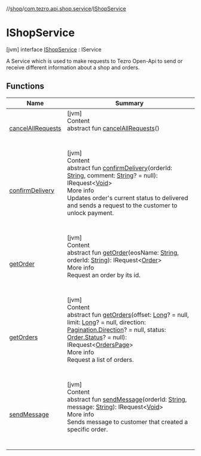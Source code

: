 //[shop](../../../index.md)/[com.tezro.api.shop.service](../index.md)/[IShopService](index.md)



# IShopService  
 [jvm] interface [IShopService](index.md) : IService

A Service which is used to make requests to Tezro Open-Api to send or receive different information about a shop and orders.

   


## Functions  
  
|  Name |  Summary | 
|---|---|
| <a name="com.tezro.api.core.service.core/IService/cancelAllRequests/#/PointingToDeclaration/"></a>[cancelAllRequests](index.md#-1668778940%2FFunctions%2F823390186)| <a name="com.tezro.api.core.service.core/IService/cancelAllRequests/#/PointingToDeclaration/"></a>[jvm]  <br>Content  <br>abstract fun [cancelAllRequests](index.md#-1668778940%2FFunctions%2F823390186)()  <br><br><br>|
| <a name="com.tezro.api.shop.service/IShopService/confirmDelivery/#kotlin.String#kotlin.String?/PointingToDeclaration/"></a>[confirmDelivery](confirm-delivery.md)| <a name="com.tezro.api.shop.service/IShopService/confirmDelivery/#kotlin.String#kotlin.String?/PointingToDeclaration/"></a>[jvm]  <br>Content  <br>abstract fun [confirmDelivery](confirm-delivery.md)(orderId: [String](https://kotlinlang.org/api/latest/jvm/stdlib/kotlin/-string/index.html), comment: [String](https://kotlinlang.org/api/latest/jvm/stdlib/kotlin/-string/index.html)? = null): IRequest<[Void](https://docs.oracle.com/javase/8/docs/api/java/lang/Void.html)>  <br>More info  <br>Updates order's current status to delivered and sends a request to the customer to unlock payment.  <br><br><br>|
| <a name="com.tezro.api.shop.service/IShopService/getOrder/#kotlin.String#kotlin.String/PointingToDeclaration/"></a>[getOrder](get-order.md)| <a name="com.tezro.api.shop.service/IShopService/getOrder/#kotlin.String#kotlin.String/PointingToDeclaration/"></a>[jvm]  <br>Content  <br>abstract fun [getOrder](get-order.md)(eosName: [String](https://kotlinlang.org/api/latest/jvm/stdlib/kotlin/-string/index.html), orderId: [String](https://kotlinlang.org/api/latest/jvm/stdlib/kotlin/-string/index.html)): IRequest<[Order](../../com.tezro.api.shop.model.orders/-order/index.md)>  <br>More info  <br>Request an order by its id.  <br><br><br>|
| <a name="com.tezro.api.shop.service/IShopService/getOrders/#kotlin.Long?#kotlin.Long?#com.tezro.api.shop.model.Pagination.Direction?#com.tezro.api.shop.model.orders.Order.Status?/PointingToDeclaration/"></a>[getOrders](get-orders.md)| <a name="com.tezro.api.shop.service/IShopService/getOrders/#kotlin.Long?#kotlin.Long?#com.tezro.api.shop.model.Pagination.Direction?#com.tezro.api.shop.model.orders.Order.Status?/PointingToDeclaration/"></a>[jvm]  <br>Content  <br>abstract fun [getOrders](get-orders.md)(offset: [Long](https://kotlinlang.org/api/latest/jvm/stdlib/kotlin/-long/index.html)? = null, limit: [Long](https://kotlinlang.org/api/latest/jvm/stdlib/kotlin/-long/index.html)? = null, direction: [Pagination.Direction](../../com.tezro.api.shop.model/-pagination/-direction/index.md)? = null, status: [Order.Status](../../com.tezro.api.shop.model.orders/-order/-status/index.md)? = null): IRequest<[OrdersPage](../../com.tezro.api.shop.model.orders/-orders-page/index.md)>  <br>More info  <br>Request a list of orders.  <br><br><br>|
| <a name="com.tezro.api.shop.service/IShopService/sendMessage/#kotlin.String#kotlin.String/PointingToDeclaration/"></a>[sendMessage](send-message.md)| <a name="com.tezro.api.shop.service/IShopService/sendMessage/#kotlin.String#kotlin.String/PointingToDeclaration/"></a>[jvm]  <br>Content  <br>abstract fun [sendMessage](send-message.md)(orderId: [String](https://kotlinlang.org/api/latest/jvm/stdlib/kotlin/-string/index.html), message: [String](https://kotlinlang.org/api/latest/jvm/stdlib/kotlin/-string/index.html)): IRequest<[Void](https://docs.oracle.com/javase/8/docs/api/java/lang/Void.html)>  <br>More info  <br>Sends message to customer that created a specific order.  <br><br><br>|

